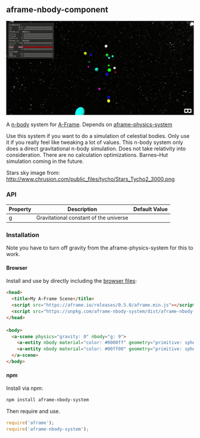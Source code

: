 ## aframe-nbody-component

![n-body simulation](/screencast.gif "n-body simuation")

A [n-body](https://en.wikipedia.org/wiki/N-body_simulation) system for [A-Frame](https://aframe.io). Depends on [aframe-physics-system](https://github.com/donmccurdy/aframe-physics-system)

Use this system if you want to do a simulation of celestial bodies. Only use it if you really feel like tweaking a lot of values. This n-body system only does a direct gravitational n-body simulation. Does not take relativity into consideration. There are no calculation optimizations. Barnes–Hut simulation coming in the future.

Stars sky image from: http://www.chrusion.com/public_files/tycho/Stars_Tycho2_3000.png

### API

| Property | Description | Default Value |
| -------- | ----------- | ------------- |
| g        | Gravitational constant of the universe             |               |

### Installation

Note you have to turn off gravity from the aframe-physics-system for this to work.

#### Browser

Install and use by directly including the [browser files](dist):

```html
<head>
  <title>My A-Frame Scene</title>
  <script src="https://aframe.io/releases/0.5.0/aframe.min.js"></script>
  <script src="https://unpkg.com/aframe-nbody-system/dist/aframe-nbody-system.min.js"></script>
</head>

<body>
  <a-scene physics="gravity: 0" nbody="g: 9">
    <a-entity nbody material="color: #0000ff" geometry="primitive: sphere; radius: 1.0;" dynamic-body="shape: sphere; sphereRadius: 1.0; mass: 1.0" position="5 -14 -35"></a-entity>
    <a-entity nbody material="color: #00ff00" geometry="primitive: sphere; radius: 1.2;" dynamic-body="shape: sphere; sphereRadius: 1.2; mass: 1.2" position="-4 15 -55"></a-entity>
  </a-scene>
</body>
```

<!-- If component is accepted to the Registry, uncomment this. -->
<!--
Or with [angle](https://npmjs.com/package/angle/), you can install the proper
version of the component straight into your HTML file, respective to your
version of A-Frame:

```sh
angle install aframe-nbody-system
```
-->

#### npm

Install via npm:

```bash
npm install aframe-nbody-system
```

Then require and use.

```js
require('aframe');
require('aframe-nbody-system');
```
